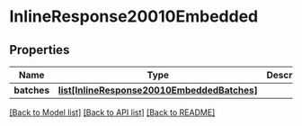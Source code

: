 # InlineResponse20010Embedded

## Properties
Name | Type | Description | Notes
------------ | ------------- | ------------- | -------------
**batches** | [**list[InlineResponse20010EmbeddedBatches]**](InlineResponse20010EmbeddedBatches.md) |  | [optional] 

[[Back to Model list]](../README.md#documentation-for-models) [[Back to API list]](../README.md#documentation-for-api-endpoints) [[Back to README]](../README.md)



